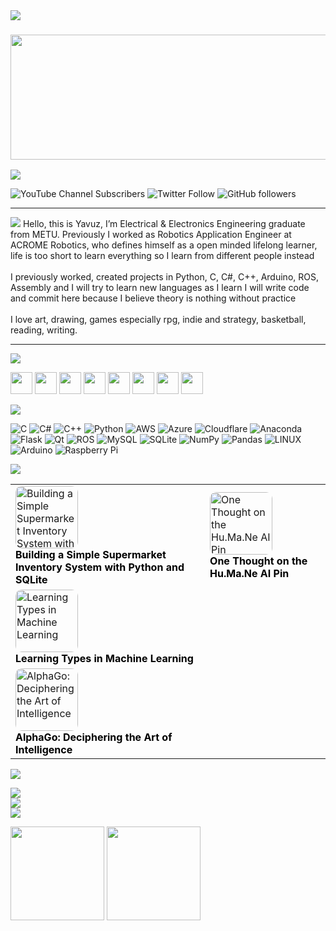 <img src="https://capsule-render.vercel.app/api?type=waving&color=30:DA3068,80:14469F&height=250&section=header&text=Hello%20There👋&animation=fadeIn&fontSize=90" />

### <img src="https://media.giphy.com/media/pIMlKqgdZgvo4/giphy.gif" height="200px" width="850px">
[![](https://visitcount.itsvg.in/api?id=yavuzCodiin&icon=9&color=6)](https://visitcount.itsvg.in) 

![YouTube Channel Subscribers](https://img.shields.io/youtube/channel/subscribers/UC-P2F9D65eXks4ORF1sFO1Q?logoColor=%DA3068CE&style=social) ![Twitter Follow](https://img.shields.io/twitter/follow/yavuz_ertugrull?logoColor=%2322FAAB&style=social) ![GitHub followers](https://img.shields.io/github/followers/yavuzCodiin?logoColor=%23CD6B00&style=social) 

---
<img src="https://capsule-render.vercel.app/api?type=rect&color=30:D7B8F3,80:B8B8F3&height=180&section=header&text=🤖About%20Me&fontSize=90" />
Hello, this is Yavuz, I’m Electrical & Electronics Engineering graduate from METU. Previously I worked as Robotics Application Engineer at ACROME Robotics, who defines himself as a open minded lifelong learner, life is too short to learn everything so I learn from different people instead<br><br>I previously worked, created projects in Python, C, C#, C++, Arduino, ROS, Assembly and I will try to learn new languages as I learn I will write code and commit here because I believe theory is nothing without practice<br><br>I love art, drawing, games especially rpg, indie and strategy, basketball, reading, writing.


---
<img src="https://capsule-render.vercel.app/api?type=rect&color=30:00C1D0,80:0A0F44&height=180&section=header&text=🌐Socials&fontSize=90" />

[<img src="https://img.icons8.com/external-fauzidea-gradient-fauzidea/344/external-website-online-learning-fauzidea-gradient-fauzidea-2.png" height="35" width="35px">](https://yavuzertugrul.com/) 
[<img src="https://img.icons8.com/nolan/344/steam--v1.png" height="35px" width="35px">](https://steamcommunity.com/profiles/76561198094163565/)
[<img src="https://img.icons8.com/nolan/344/twitter-squared.png" height="35px" width="35px">](https://twitter.com/yavuz_ertugrull)
[<img src="https://img.icons8.com/nolan/344/instagram-new.png" height="35px" width="35px">](https://www.instagram.com/yavuz_ertugrull/)
[<img src="https://img.icons8.com/nolan/344/linkedin.png" height="35px" width="35px">](https://www.linkedin.com/in/yavuz-ertu%C4%9Frul123/)
[<img src="https://img.icons8.com/nolan/344/reddit.png" height="35px" width="35px">](https://www.reddit.com/user/TheBigBadA_I)
[<img src="https://img.icons8.com/nolan/344/youtube-squared.png" height="35px" width="35px">](https://www.youtube.com/channel/UC-P2F9D65eXks4ORF1sFO1Q)
[<img src="https://img.icons8.com/nolan/344/headphones.png" height="35px" width="35px">](https://www.youtube.com/watch?v=35UImtLx8N4&list=PLLNrGtVmTmatsOIngvxS3UEHUzgZFgzc_)


<img src="https://capsule-render.vercel.app/api?type=rect&color=30:DAFF7D,80:B2EE9B&height=180&section=header&text=💻Tech%20Stack&fontSize=90" />

![C](https://img.shields.io/badge/c-%2300599C.svg?style=flat&logo=c&logoColor=white) ![C#](https://img.shields.io/badge/c%23-%23239120.svg?style=flat&logo=c-sharp&logoColor=white) ![C++](https://img.shields.io/badge/c++-%2300599C.svg?style=flat&logo=c%2B%2B&logoColor=white) ![Python](https://img.shields.io/badge/python-3670A0?style=flat&logo=python&logoColor=ffdd54) ![AWS](https://img.shields.io/badge/AWS-%23FF9900.svg?style=flat&logo=amazon-aws&logoColor=white) ![Azure](https://img.shields.io/badge/azure-%230072C6.svg?style=flat&logo=azure-devops&logoColor=white) ![Cloudflare](https://img.shields.io/badge/Cloudflare-F38020?style=flat&logo=Cloudflare&logoColor=white) ![Anaconda](https://img.shields.io/badge/Anaconda-%2344A833.svg?style=flat&logo=anaconda&logoColor=white) ![Flask](https://img.shields.io/badge/flask-%23000.svg?style=flat&logo=flask&logoColor=white) ![Qt](https://img.shields.io/badge/Qt-%23217346.svg?style=flat&logo=Qt&logoColor=white) ![ROS](https://img.shields.io/badge/ros-%230A0FF9.svg?style=flat&logo=ros&logoColor=white) ![MySQL](https://img.shields.io/badge/mysql-%2300f.svg?style=flat&logo=mysql&logoColor=white) ![SQLite](https://img.shields.io/badge/sqlite-%2307405e.svg?style=flat&logo=sqlite&logoColor=white) ![NumPy](https://img.shields.io/badge/numpy-%23013243.svg?style=flat&logo=numpy&logoColor=white) ![Pandas](https://img.shields.io/badge/pandas-%23150458.svg?style=flat&logo=pandas&logoColor=white) ![LINUX](https://img.shields.io/badge/Linux-FCC624?style=flat&logo=linux&logoColor=black) ![Arduino](https://img.shields.io/badge/-Arduino-00979D?style=flat&logo=Arduino&logoColor=white) ![Raspberry Pi](https://img.shields.io/badge/-RaspberryPi-C51A4A?style=flat&logo=Raspberry-Pi)

<img src="https://capsule-render.vercel.app/api?type=rect&color=30:350068,80:FF6978&height=180&section=header&text=%20✍️Recent%20Posts&fontSize=90" />

<table>
  <tr>
    <td>
      <a target="_blank" href="https://medium.com/gitconnected/building-a-simple-supermarket-inventory-system-with-python-and-sqlite-4382fbd6c596">
        <img src="https://miro.medium.com/v2/resize:fit:1100/format:webp/1*6laDrabkim8NWtwrqNJmmA.png" alt="Building a Simple Supermarket Inventory System with Python and SQLite" width="100px" style="border-radius: 10px;">
      </a>
      <br>
      <a target="_blank" href="https://medium.com/gitconnected/building-a-simple-supermarket-inventory-system-with-python-and-sqlite-4382fbd6c596" style="text-decoration: none; color: #000;">
        <b>Building a Simple Supermarket Inventory System with Python and SQLite</b>
      </a>
    </td>
    <td>
      <a target="_blank" href="https://yavuzertugrul.medium.com/one-thought-on-the-hu-ma-ne-ai-pin-3c77938973f5">
        <img src="https://miro.medium.com/v2/resize:fit:4800/format:webp/1*3gLSQYp09r55yhldYUEZIg.png" alt="One Thought on the Hu.Ma.Ne AI Pin" width="100px" style="border-radius: 10px;">
      </a>
      <br>
      <a target="_blank" href="https://yavuzertugrul.medium.com/one-thought-on-the-hu-ma-ne-ai-pin-3c77938973f5" style="text-decoration: none; color: #000;">
        <b>One Thought on the Hu.Ma.Ne AI Pin</b>
      </a>
    </td>
  </tr>
  <tr>
    <td>
      <a target="_blank" href="https://yavuzertugrul.medium.com/learning-types-in-machine-learning-3754fc3da961">
        <img src="https://miro.medium.com/v2/resize:fit:4800/format:webp/0*_tRQvrOetkIkkUxs" alt="Learning Types in Machine Learning" width="100px" style="border-radius: 10px;">
      </a>
      <br>
      <a target="_blank" href="https://yavuzertugrul.medium.com/learning-types-in-machine-learning-3754fc3da961" style="text-decoration: none; color: #000;">
        <b>Learning Types in Machine Learning</b>
      </a>
    </td>
    <td>
      <!-- Placeholder for the next article on the right -->
    </td>
  </tr>
  <tr>
    <td>
      <a target="_blank" href="https://yavuzertugrul.medium.com/alphago-deciphering-the-art-of-intelligence-04e975c71281">
        <img src="https://miro.medium.com/v2/resize:fit:4800/format:webp/1*qzVef-yk6DOg1sou_K1aCg.png" alt="AlphaGo: Deciphering the Art of Intelligence" width="100px" style="border-radius: 10px;">
      </a>
      <br>
      <a target="_blank" href="https://yavuzertugrul.medium.com/alphago-deciphering-the-art-of-intelligence-04e975c71281" style="text-decoration: none; color: #000;">
        <b>AlphaGo: Deciphering the Art of Intelligence</b>
      </a>
    </td>
    <td>
      <!-- Placeholder for another article on the right -->
    </td>
  </tr>
</table>


<img src="https://capsule-render.vercel.app/api?type=rect&color=30:91F1EF,80:FFD5E0&height=180&section=header&text=📊GitHub%20Stats&fontSize=90" />

![](https://github-readme-stats.vercel.app/api?username=yavuzCodiin&show_icons=true&theme=radical)<br/>
![](https://github-readme-streak-stats.herokuapp.com/?user=yavuzCodiin&theme=radical&hide_border=false)<br/>
![](https://github-readme-stats.vercel.app/api/top-langs/?username=yavuzCodiin&theme=radical&hide_border=false&include_all_commits=true&count_private=true&layout=compact)

<img src="https://gist.githubusercontent.com/terkelg/cbb2a0e0e1c3ea4414a6c3257ef22de9/raw/e2cd082c5aac5235c679b5b1ad7fd891a730d9f9/Left%2520Brain.gif" height="150px" width="150px"> <img src="https://gist.githubusercontent.com/terkelg/3c8178b314317c8cc13528bee8d722dc/raw/c0db106882c05e34ca008349f70641c12359ab70/Right%2520Brain.gif" height="150px" width="150px">
